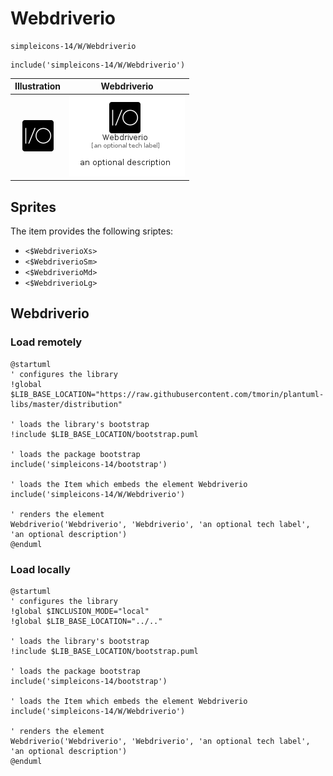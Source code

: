 # Webdriverio


```text
simpleicons-14/W/Webdriverio
```

```text
include('simpleicons-14/W/Webdriverio')
```



| Illustration | Webdriverio |
| :---: | :---: |
| ![illustration for Illustration](../../simpleicons-14/W/Webdriverio.png) | ![illustration for Webdriverio](../../simpleicons-14/W/Webdriverio.Local.png) |



## Sprites
The item provides the following sriptes:

- `<$WebdriverioXs>`
- `<$WebdriverioSm>`
- `<$WebdriverioMd>`
- `<$WebdriverioLg>`





## Webdriverio

### Load remotely
```plantuml
@startuml
' configures the library
!global $LIB_BASE_LOCATION="https://raw.githubusercontent.com/tmorin/plantuml-libs/master/distribution"

' loads the library's bootstrap
!include $LIB_BASE_LOCATION/bootstrap.puml

' loads the package bootstrap
include('simpleicons-14/bootstrap')

' loads the Item which embeds the element Webdriverio
include('simpleicons-14/W/Webdriverio')

' renders the element
Webdriverio('Webdriverio', 'Webdriverio', 'an optional tech label', 'an optional description')
@enduml
```

### Load locally
```plantuml
@startuml
' configures the library
!global $INCLUSION_MODE="local"
!global $LIB_BASE_LOCATION="../.."

' loads the library's bootstrap
!include $LIB_BASE_LOCATION/bootstrap.puml

' loads the package bootstrap
include('simpleicons-14/bootstrap')

' loads the Item which embeds the element Webdriverio
include('simpleicons-14/W/Webdriverio')

' renders the element
Webdriverio('Webdriverio', 'Webdriverio', 'an optional tech label', 'an optional description')
@enduml
```

